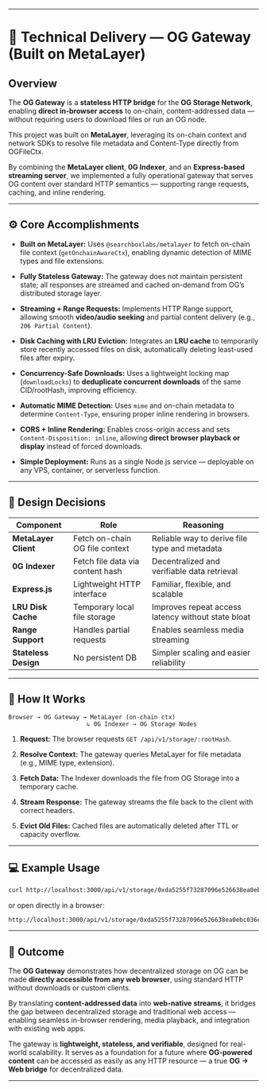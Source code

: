 
---

# 🧠 Technical Delivery — OG Gateway (Built on MetaLayer)

## Overview

The **OG Gateway** is a **stateless HTTP bridge** for the **OG Storage Network**, enabling **direct in-browser access** to on-chain, content-addressed data — without requiring users to download files or run an OG node.

This project was built on **MetaLayer**, leveraging its on-chain context and network SDKs to resolve file metadata and Content-Type directly from OGFileCtx.

By combining the **MetaLayer client**, **0G Indexer**, and an **Express-based streaming server**, we implemented a fully operational gateway that serves OG content over standard HTTP semantics — supporting range requests, caching, and inline rendering.

---

## ⚙️ Core Accomplishments

* **Built on MetaLayer:**
  Uses `@searchboxlabs/metalayer` to fetch on-chain file context (`getOnchainAwareCtx`), enabling dynamic detection of MIME types and file extensions.

* **Fully Stateless Gateway:**
  The gateway does not maintain persistent state; all responses are streamed and cached on-demand from OG’s distributed storage layer.

* **Streaming + Range Requests:**
  Implements HTTP Range support, allowing smooth **video/audio seeking** and partial content delivery (e.g., `206 Partial Content`).

* **Disk Caching with LRU Eviction:**
  Integrates an **LRU cache** to temporarily store recently accessed files on disk, automatically deleting least-used files after expiry.

* **Concurrency-Safe Downloads:**
  Uses a lightweight locking map (`downloadLocks`) to **deduplicate concurrent downloads** of the same CID/rootHash, improving efficiency.

* **Automatic MIME Detection:**
  Uses `mime` and on-chain metadata to determine `Content-Type`, ensuring proper inline rendering in browsers.

* **CORS + Inline Rendering:**
  Enables cross-origin access and sets `Content-Disposition: inline`, allowing **direct browser playback or display** instead of forced downloads.

* **Simple Deployment:**
  Runs as a single Node.js service — deployable on any VPS, container, or serverless function.

---

## 🧩 Design Decisions

| Component            | Role                             | Reasoning                                          |
| -------------------- | -------------------------------- | -------------------------------------------------- |
| **MetaLayer Client** | Fetch on-chain OG file context   | Reliable way to derive file type and metadata      |
| **0G Indexer**       | Fetch file data via content hash | Decentralized and verifiable data retrieval        |
| **Express.js**       | Lightweight HTTP interface       | Familiar, flexible, and scalable                   |
| **LRU Disk Cache**   | Temporary local file storage     | Improves repeat access latency without state bloat |
| **Range Support**    | Handles partial requests         | Enables seamless media streaming                   |
| **Stateless Design** | No persistent DB                 | Simpler scaling and easier reliability             |

---

## 🧠 How It Works

```
Browser → OG Gateway → MetaLayer (on-chain ctx)
                      ↳ 0G Indexer → OG Storage Nodes
```

1. **Request:**
   The browser requests `GET /api/v1/storage/:rootHash`.

2. **Resolve Context:**
   The gateway queries MetaLayer for file metadata (e.g., MIME type, extension).

3. **Fetch Data:**
   The Indexer downloads the file from OG Storage into a temporary cache.

4. **Stream Response:**
   The gateway streams the file back to the client with correct headers.

5. **Evict Old Files:**
   Cached files are automatically deleted after TTL or capacity overflow.

---

## 💻 Example Usage

```bash
curl http://localhost:3000/api/v1/storage/0xda5255f73287096e526638ea0ebc036c5a52d5fbd73c56a20e795e78e7a22735
```

or open directly in a browser:

```
http://localhost:3000/api/v1/storage/0xda5255f73287096e526638ea0ebc036c5a52d5fbd73c56a20e795e78e7a22735
```

---

## 🏁 Outcome

The **OG Gateway** demonstrates how decentralized storage on OG can be made **directly accessible from any web browser**, using standard HTTP without downloads or custom clients.

By translating **content-addressed data** into **web-native streams**, it bridges the gap between decentralized storage and traditional web access — enabling seamless in-browser rendering, media playback, and integration with existing web apps.

The gateway is **lightweight, stateless, and verifiable**, designed for real-world scalability. It serves as a foundation for a future where **OG-powered content** can be accessed as easily as any HTTP resource — a true **OG → Web bridge** for decentralized data.

---

